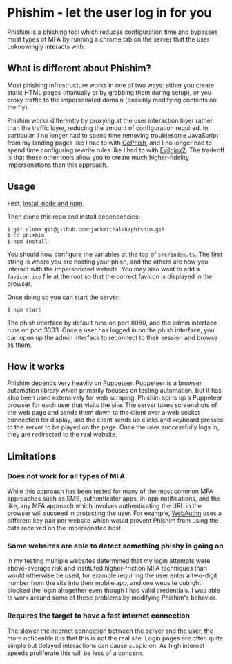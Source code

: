 


# Phishim - let the user log in for you

Phishim is a phishing tool which reduces configuration time and bypasses 
most types of MFA by running a chrome tab on the server that the user unknowingly 
interacts with.

## What is different about Phishim?

Most phishing infrastructure works in one of two ways: either you create
static HTML pages (manually or by grabbing them during setup), or you proxy
traffic to the impersonated domain (possibly modifying contents on the fly).

Phishim works differently by proxying at the user interaction layer rather
than the traffic layer, reducing the amount of configuration required.
In particular, I no longer had to spend time removing troublesome JavaScript
from my landing pages like I had to with [GoPhish](https://getgophish.com/),
and I no longer had to spend time configuring rewrite rules like I had to
with [Evilginx2](https://github.com/kgretzky/evilginx2). The tradeoff is
that these other tools allow you to create much higher-fidelity impersonations
than this approach.

## Usage

First, [install node and npm](https://nodejs.org/en/download/package-manager/).

Then clone this repo and install dependencies:
```
$ git clone git@github.com:jackmichalak/phishim.git
$ cd phishim
$ npm install
```

You should now configure the variables at the top of `src/index.ts`. The first
string is where you are hosting your phish, and the others are how you interact
with the impersonated website. You may also want to add a `favicon.ico` file
at the root so that the correct favicon is displayed in the browser.

Once doing so you can start the server:
```
$ npm start
```

The phish interface by default runs on port 8080, and the admin interface
runs on port 3333. Once a user has logged in on the phish interface,
you can open up the admin interface to reconnect to their session and
browse as them.

## How it works

Phishim depends very heavily on [Puppeteer](https://pptr.dev/). Puppeteer is
a browser automation library which primarily focuses on testing automation,
but it has also been used extensively for web scraping. Phishim spins up
a Puppeteer browser for each user that visits the site. The server takes
screenshots of the web page and sends them down to the client over a web
socket connection for display, and the client sends up clicks and keyboard
presses to the server to be played on the page. Once the user successfully
logs in, they are redirected to the real website.

## Limitations

### Does not work for all types of MFA

While this approach has been tested for many of the most common MFA approaches
such as SMS, authenticator apps, in-app notifications, and the like, any
MFA approach which involves authenticating the URL in the browser will
succeed in protecting the user. For example, [WebAuthn](https://en.wikipedia.org/wiki/WebAuthn)
uses a different key pair per website which would prevent Phishim from
using the data received on the impersonated host.

### Some websites are able to detect something phishy is going on

In my testing multiple websites determined that my login attempts were
above-average risk and instituted higher-friction MFA techniques than
would otherwise be used, for example requiring the user enter a two-digit
number from the site into their mobile app, and one website outright
blocked the login altogether even though I had valid credentials. I
was able to work around some of these problems by modifying Phishim's
behavior.

### Requires the target to have a fast internet connection

The slower the internet connection between the server and the user, the
more noticeable it is that this is not the real site. Login pages are
often quite simple but delayed interactions can cause suspicion. As
high internet speeds proliferate this will be less of a concern.
